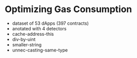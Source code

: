 # Optimizing Gas Consumption
- dataset of 53 dApps (397 contracts)
- anotated with 4 detectors
 - cache-address-this
 - div-by-uint
 - smaller-string
 - unnec-casting-same-type

  
